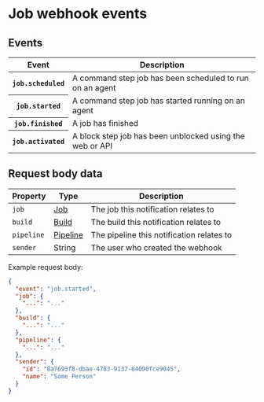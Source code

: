 # Job webhook events


## Events

<table>
  <thead>
    <tr><th>Event</th><th>Description</th></tr>
  </thead>
  <tbody>
    <tr>
      <th><code>job.scheduled</code></th>
      <td>A command step job has been scheduled to run on an agent</td>
    </tr>
    <tr>
      <th><code>job.started</code></th>
      <td>A command step job has started running on an agent</td>
    </tr>
    <tr>
      <th><code>job.finished</code></th>
      <td>A job has finished</td>
    </tr>
    <tr>
      <th><code>job.activated</code></th>
      <td>A block step job has been unblocked using the web or API</td>
    </tr>
  </tbody>
</table>

## Request body data

<table>
  <thead>
    <tr><th>Property</th><th>Type</th><th>Description</th></tr>
  </thead>
  <tbody>
    <tr>
      <td><code>job</code></td>
      <td><a href="/docs/api/jobs">Job</a></td>
      <td>The job this notification relates to</td>
    </tr>
    <tr>
      <td><code>build</code></td>
      <td><a href="/docs/api/builds">Build</a></td>
      <td>The build this notification relates to</td>
    </tr>
    <tr>
      <td><code>pipeline</code></td>
      <td><a href="/docs/api/pipelines">Pipeline</a></td>
      <td>The pipeline this notification relates to</td>
    </tr>
    <tr>
      <td><code>sender</code></td>
      <td>String</td>
      <td>The user who created the webhook</td>
    </tr>
  </tbody>
</table>

Example request body:

```json
{
  "event": "job.started",
  "job": {
    "...": "..."
  },
  "build": {
    "...": "..."
  },
  "pipeline": {
    "...": "..."
  },
  "sender": {
    "id": "8a7693f8-dbae-4783-9137-84090fce9045",
    "name": "Some Person"
  }
}
```
